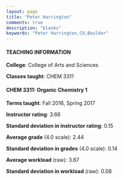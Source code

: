 ```yaml
---
layout: page
title: "Peter Harrington" 
comments: true
description: "blanks"
keywords: "Peter Harrington,CU,Boulder"
---
```

<head>
<script src="https://ajax.googleapis.com/ajax/libs/jquery/2.1.3/jquery.min.js"></script>
<script src="https://dl.dropboxusercontent.com/s/pc42nxpaw1ea4o9/highcharts.js?dl=0"></script>
<!-- <script src="../assets/js/highcharts.js"></script> -->
<style type="text/css">@font-face {
	font-family: "Bebas Neue";
	src: url(https://www.filehosting.org/file/details/544349/BebasNeue Regular.otf) format("opentype");
	}
	h1.Bebas { 
		font-family: "Bebas Neue", Verdana, Tahoma;
	}
</style>
</head>
	   
#### TEACHING INFORMATION

**College**: College of Arts and Sciences

**Classes taught**: CHEM 3311

#### CHEM 3311: Organic Chemistry 1

**Terms taught**: Fall 2016, Spring 2017

**Instructor rating**: 3.66

**Standard deviation in instructor rating**: 0.15

**Average grade** (4.0 scale): 2.44

**Standard deviation in grades** (4.0 scale): 0.14

**Average workload** (raw): 3.67

**Standard deviation in workload** (raw): 0.08

